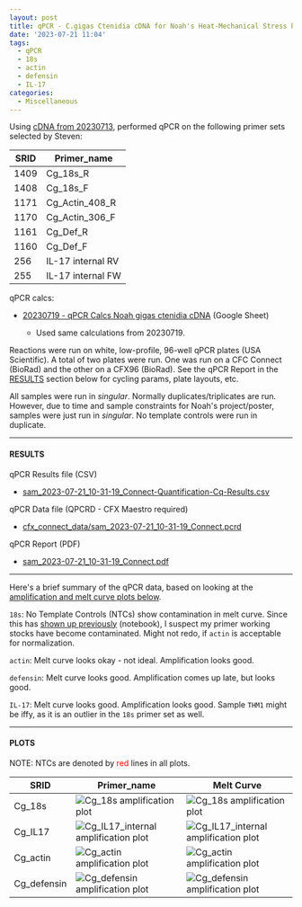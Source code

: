 ```yaml
---
layout: post
title: qPCR - C.gigas Ctenidia cDNA for Noah's Heat-Mechanical Stress Project
date: '2023-07-21 11:04'
tags: 
  - qPCR
  - 18s
  - actin
  - defensin
  - IL-17
categories: 
  - Miscellaneous
---
```

Using [cDNA from 20230713](https://robertslab.github.io/sams-notebook/2023/07/13/Reverse-Transcription-C.gigas-RNA-from-Noah's-Heat-Mechanical-Stress-Project.html), performed qPCR on the following primer sets selected by Steven:

| SRID | Primer_name       |
|------|-------------------|
| 1409 | Cg_18s_R          |
| 1408 | Cg_18s_F          |
| 1171 | Cg_Actin_408_R    |
| 1170 | Cg_Actin_306_F    |
| 1161 | Cg_Def_R          |
| 1160 | Cg_Def_F          |
| 256  | IL-17 internal RV |
| 255  | IL-17 internal FW |

qPCR calcs:

- [20230719 - qPCR Calcs Noah gigas ctenidia cDNA](https://docs.google.com/spreadsheets/d/1DXVSlQtKJsmwNEUbx-IOEdoOFy8FwFqmw8n7LW3pqgw/edit#gid=0) (Google Sheet)

  - Used same calculations from 20230719.

Reactions were run on white, low-profile, 96-well qPCR plates (USA Scientific). A total of two plates were run. One was run on a CFC Connect (BioRad) and the other on a CFX96 (BioRad). See the qPCR Report in the [RESULTS](#results) section below for cycling params, plate layouts, etc.

All samples were run in _singular_. Normally duplicates/triplicates are run. However, due to time and sample constraints for Noah's project/poster, samples were just run in _singular_. No template controls were run in duplicate. 


---

#### RESULTS

qPCR Results file (CSV)

- [sam_2023-07-21_10-31-19_Connect-Quantification-Cq-Results.csv](https://owl.fish.washington.edu/Athaliana/qPCR_data/sam_2023-07-21_10-31-19_Connect-Quantification-Cq-Results.csv)

qPCR Data file (QPCRD - CFX Maestro required)

- [cfx_connect_data/sam_2023-07-21_10-31-19_Connect.pcrd](https://owl.fish.washington.edu/scaphapoda/qPCR_data/cfx_connect_data/sam_2023-07-21_10-31-19_Connect.pcrd)

qPCR Report (PDF)

- [sam_2023-07-21_10-31-19_Connect.pdf](https://owl.fish.washington.edu/Athaliana/qPCR_data/qPCR_reports/sam_2023-07-21_10-31-19_Connect.pdf)

---

Here's a brief summary of the qPCR data, based on looking at the [amplification and melt curve plots below](#plots).

`18s`: No Template Controls (NTCs) show contamination in melt curve. Since this has [shown up previously](https://robertslab.github.io/sams-notebook/2023/07/19/qPCR-C.gigas-Ctenidia-cDNA-for-Noah's-Heat-Mechanical-Stress-Project.html) (notebook), I suspect my primer working stocks have become contaminated. Might not redo, if `actin` is acceptable for normalization.

`actin`: Melt curve looks okay - not ideal. Amplification looks good.

`defensin`: Melt curve looks good. Amplification comes up late, but looks good.

`IL-17`: Melt curve looks good. Amplification looks good. Sample `THM1` might be iffy, as it is an outlier in the `18s` primer set as well.



---

#### PLOTS

NOTE: NTCs are denoted by  <span style="color: red;">red</span> lines in all plots.

| SRID        | Primer_name                                                                                                                                                | Melt Curve                                                                                                                                                  |
|-------------|------------------------------------------------------------------------------------------------------------------------------------------------------------|-------------------------------------------------------------------------------------------------------------------------------------------------------------|
| Cg_18s      | ![Cg_18s amplification plot](https://owl.fish.washington.edu/Athaliana/qPCR_data/sam_2023-07-21_10-31-19_Connect-Cg_18s-amp-plots.png)                     | ![Cg_18s amplification plot](https://owl.fish.washington.edu/Athaliana/qPCR_data/sam_2023-07-21_10-31-19_Connect-Cg_18s-melt-plots.png)                     |
| Cg_IL17    | ![Cg_IL17_internal amplification plot](https://owl.fish.washington.edu/Athaliana/qPCR_data/sam_2023-07-21_10-31-19_Connect-Cg_IL17_internal-amp-plots.png) | ![Cg_IL17_internal amplification plot](https://owl.fish.washington.edu/Athaliana/qPCR_data/sam_2023-07-21_10-31-19_Connect-Cg_IL17_internal-melt-plots.png) |
| Cg_actin | ![Cg_actin amplification plot](https://owl.fish.washington.edu/Athaliana/qPCR_data/sam_2023-07-21_10-31-19_Connect-Cg_actin-amp-plots.png)                 | ![Cg_actin amplification plot](https://owl.fish.washington.edu/Athaliana/qPCR_data/sam_2023-07-21_10-31-19_Connect-Cg_actin-melt-plots.png)                 |
| Cg_defensin     | ![Cg_defensin amplification plot](https://owl.fish.washington.edu/Athaliana/qPCR_data/sam_2023-07-21_10-31-19_Connect-Cg_defensin-amp-plots.png)           | ![Cg_defensin amplification plot](https://owl.fish.washington.edu/Athaliana/qPCR_data/sam_2023-07-21_10-31-19_Connect-Cg_defensin-melt-plots.png)           |